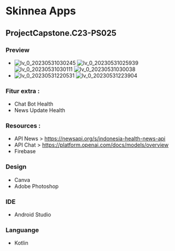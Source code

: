 # Skinnea Apps
## ProjectCapstone.C23-PS025

### Preview 
* ![lv_0_20230531030245](https://github.com/Skinnea/project/assets/46983155/00541a9c-d8d4-459a-9937-20768ac88737)
![lv_0_20230531025939](https://github.com/Skinnea/project/assets/46983155/d41a28ae-44e6-4231-ada6-58fb46b117be)
![lv_0_20230531030111](https://github.com/Skinnea/project/assets/46983155/669c0cad-4e13-477f-828d-6460a5042055)
![lv_0_20230531030038](https://github.com/Skinnea/project/assets/46983155/4dae1d5b-388a-4888-ab57-2150ae565874)
* ![lv_0_20230531220531](https://github.com/Skinnea/project/assets/46983155/9fe9a4b5-afaf-492c-b6fc-e527a1f48e22)
![lv_0_20230531223904](https://github.com/Skinnea/project/assets/46983155/26a0a254-bf49-4cfb-97aa-da500b22875e)

### Fitur extra :
- Chat Bot Health
- News Update Health

### Resources :
- API News > https://newsapi.org/s/indonesia-health-news-api
- API Chat > https://platform.openai.com/docs/models/overview
- Firebase

### Design
- Canva
- Adobe Photoshop

### IDE
- Android Studio

### Languange
- Kotlin

